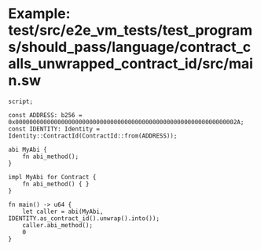 # Example: test/src/e2e_vm_tests/test_programs/should_pass/language/contract_calls_unwrapped_contract_id/src/main.sw

```sway
script;

const ADDRESS: b256 = 0x000000000000000000000000000000000000000000000000000000000000002A;
const IDENTITY: Identity = Identity::ContractId(ContractId::from(ADDRESS));

abi MyAbi {
    fn abi_method();
}

impl MyAbi for Contract {
    fn abi_method() { }
}

fn main() -> u64 {
    let caller = abi(MyAbi, IDENTITY.as_contract_id().unwrap().into());
    caller.abi_method();
    0
}

```
